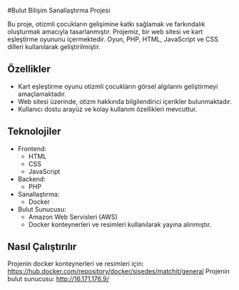 #Bulut Bilişim Sanallaştırma Projesi

Bu proje, otizmli çocukların gelişimine katkı sağlamak ve farkındalık oluşturmak amacıyla tasarlanmıştır. Projemiz, bir web sitesi ve kart eşleştirme oyununu içermektedir. Oyun, PHP, HTML, JavaScript ve CSS dilleri kullanılarak geliştirilmiştir.

## Özellikler
- Kart eşleştirme oyunu otizmli çocukların görsel algılarını geliştirmeyi amaçlamaktadır.
- Web sitesi üzerinde, otizm hakkında bilgilendirici içerikler bulunmaktadır.
- Kullanıcı dostu arayüz ve kolay kullanım özellikleri mevcuttur.

## Teknolojiler
- Frontend:
  - HTML
  - CSS
  - JavaScript
- Backend:
  - PHP
- Sanallaştırma:
  - Docker
- Bulut Sunucusu:
  - Amazon Web Servisleri (AWS)
  - Docker konteynerleri ve resimleri kullanılarak yayına alınmıştır.
    
## Nasıl Çalıştırılır
Projenin docker konteynerleri ve resimleri için: https://hub.docker.com/repository/docker/sisedes/matchit/general
Projenin bulut sunucusu: http://16.171.176.9/
